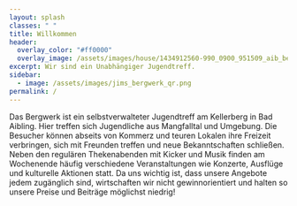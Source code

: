 ```yaml
---
layout: splash
classes: " "
title: Willkommen
header:
  overlay_color: "#ff0000"
  overlay_image: /assets/images/house/1434912560-990_0900_951509_aib_bergwerk_el-2oea.jpg
excerpt: Wir sind ein Unabhängiger Jugendtreff.
sidebar:
  - image: /assets/images/jims_bergwerk_qr.png
permalink: /
---
```

Das Bergwerk ist ein selbstverwalteter Jugendtreff am Kellerberg in Bad Aibling. Hier treffen sich Jugendliche aus Mangfalltal und Umgebung. Die Besucher können abseits von Kommerz und teuren Lokalen ihre Freizeit verbringen, sich mit Freunden treffen und neue Bekanntschaften schließen. Neben den regulären Thekenabenden mit Kicker und Musik finden am Wochenende häufig verschiedene Veranstaltungen wie Konzerte, Ausflüge und kulturelle Aktionen statt. Da uns wichtig ist, dass unsere Angebote jedem zugänglich sind, wirtschaften wir nicht gewinnorientiert und halten so unsere Preise und Beiträge möglichst niedrig!